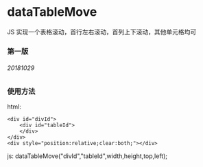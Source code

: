 # dataTableMove
JS 实现一个表格滚动，首行左右滚动，首列上下滚动，其他单元格均可

### 第一版

###### 20181029

### 使用方法

html:

	<div id="divId">	
		<div id="tableId">
		</div>
	</div>
	<div style="position:relative;clear:both;"></div>

js:
	dataTableMove("divId","tableId",width,height,top,left);
